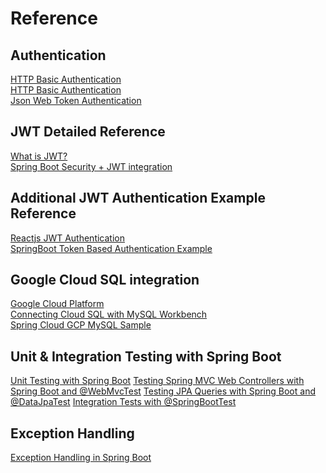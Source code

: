 # Reference

## Authentication
[HTTP Basic Authentication](https://www.codejava.net/frameworks/spring-boot/user-registration-and-login-tutorial) <br/>
[HTTP Basic Authentication](https://dev.to/betterjavacode/how-to-use-basic-authentication-with-rest-template-in-spring-boot-20o9) <br/>
[Json Web Token Authentication](https://dev.to/betterjavacode/json-web-token-how-to-secure-spring-boot-rest-api-3cg2)

## JWT Detailed Reference
[What is JWT?](https://www.javainuse.com/spring/jwt) <br/>
[Spring Boot Security + JWT integration](https://www.javainuse.com/spring/boot-jwt)

## Additional JWT Authentication Example Reference
[Reactjs JWT Authentication](https://loizenai.com/reactjs-jwt-authentication-example/#springoot-jwt-token-authentication-rsetapis-implementation) <br/>
[SpringBoot Token Based Authentication Example](https://loizenai.com/spring-boot-security-jwt-token-bsed-authentication-example-mysql-spring-jpa-restapis/)

## Google Cloud SQL integration
[Google Cloud Platform](https://wkrzywiec.medium.com/how-to-publish-a-spring-boot-app-with-a-database-on-the-google-cloud-platform-614b88613ce3) <br/>
[Connecting Cloud SQL with MySQL Workbench](https://cloud.google.com/sql/docs/mysql/admin-tools#workbench) <br/>
[Spring Cloud GCP MySQL Sample](https://github.com/spring-cloud/spring-cloud-gcp/tree/main/spring-cloud-gcp-samples/spring-cloud-gcp-sql-mysql-sample)

## Unit & Integration Testing with Spring Boot
[Unit Testing with Spring Boot](https://reflectoring.io/unit-testing-spring-boot/)
[Testing Spring MVC Web Controllers with Spring Boot and @WebMvcTest](https://reflectoring.io/spring-boot-web-controller-test/)
[Testing JPA Queries with Spring Boot and @DataJpaTest](https://reflectoring.io/spring-boot-data-jpa-test/)
[Integration Tests with @SpringBootTest](https://reflectoring.io/spring-boot-test/)

## Exception Handling 
[Exception Handling in Spring Boot](https://reflectoring.io/spring-boot-exception-handling/)